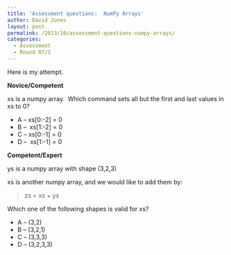 ```yaml
---
title: 'Assessment questions:  NumPy Arrays'
author: David Jones
layout: post
permalink: /2013/10/assessment-questions-numpy-arrays/
categories:
  - Assessment
  - Round 07/2
---
```

Here is my attempt.

**Novice/Competent**

xs is a numpy array.  Which command sets all but the first and last values in xs to 0?

*   A &#8211; xs[0:-2] = 0
*   B &#8211;  xs[1:-2] = 0
*   C &#8211; xs[0:-1] = 0
*   D &#8211;  xs[1:-1] = 0

**Competent/Expert**

ys is a numpy array with shape (3,2,3)

xs is another numpy array, and we would like to add them by:

> zs = xs + ys

Which one of the following shapes is valid for xs?

*   A &#8211; (3,2)
*   B &#8211; (3,2,1)
*   C &#8211; (3,3,3)
*   D &#8211; (3,2,3,3)

&nbsp;

&nbsp;